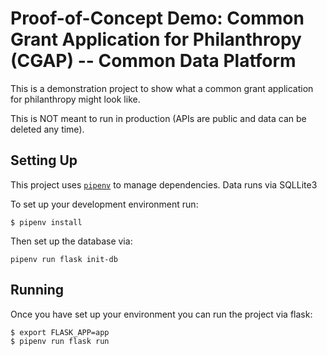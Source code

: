 # Proof-of-Concept Demo: Common Grant Application for Philanthropy (CGAP) -- Common Data Platform

This is a demonstration project to show what a common grant application for philanthropy might look like.

This is NOT meant to run in production (APIs are public and data can be deleted any time).

## Setting Up

This project uses [`pipenv`](https://pipenv.pypa.io/en/latest/) to manage dependencies.  Data runs via SQLLite3

To set up your development environment run:

```
$ pipenv install
```

Then set up the database via:

```
pipenv run flask init-db
```

## Running

Once you have set up your environment you can run the project via flask:

```
$ export FLASK_APP=app
$ pipenv run flask run
```
